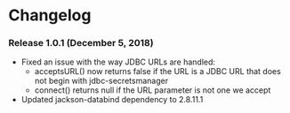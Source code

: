 # Changelog

### Release 1.0.1 (December 5, 2018)
* Fixed an issue with the way JDBC URLs are handled:
  * acceptsURL() now returns false if the URL is a JDBC URL that does not begin with jdbc-secretsmanager
  * connect() returns null if the URL parameter is not one we accept
* Updated jackson-databind dependency to 2.8.11.1
